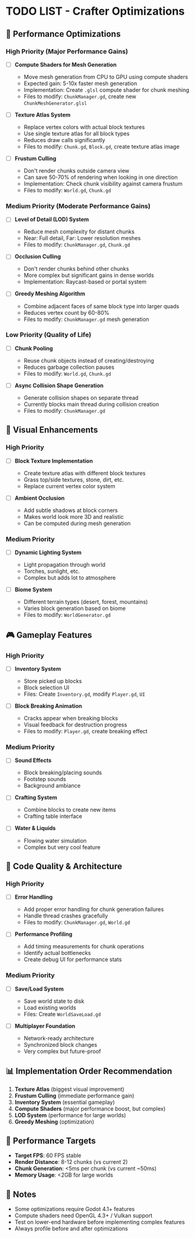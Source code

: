 # TODO LIST - Crafter Optimizations

## 🚀 Performance Optimizations

### High Priority (Major Performance Gains)

- [ ] **Compute Shaders for Mesh Generation**
  - Move mesh generation from CPU to GPU using compute shaders
  - Expected gain: 5-10x faster mesh generation
  - Implementation: Create `.glsl` compute shader for chunk meshing
  - Files to modify: `ChunkManager.gd`, create new `ChunkMeshGenerator.glsl`

- [ ] **Texture Atlas System**
  - Replace vertex colors with actual block textures
  - Use single texture atlas for all block types
  - Reduces draw calls significantly
  - Files to modify: `Chunk.gd`, `Block.gd`, create texture atlas image

- [ ] **Frustum Culling**
  - Don't render chunks outside camera view
  - Can save 50-70% of rendering when looking in one direction
  - Implementation: Check chunk visibility against camera frustum
  - Files to modify: `World.gd`, `Chunk.gd`

### Medium Priority (Moderate Performance Gains)

- [ ] **Level of Detail (LOD) System**
  - Reduce mesh complexity for distant chunks
  - Near: Full detail, Far: Lower resolution meshes
  - Files to modify: `ChunkManager.gd`, `Chunk.gd`

- [ ] **Occlusion Culling**
  - Don't render chunks behind other chunks
  - More complex but significant gains in dense worlds
  - Implementation: Raycast-based or portal system

- [ ] **Greedy Meshing Algorithm**
  - Combine adjacent faces of same block type into larger quads
  - Reduces vertex count by 60-80%
  - Files to modify: `ChunkManager.gd` mesh generation

### Low Priority (Quality of Life)

- [ ] **Chunk Pooling**
  - Reuse chunk objects instead of creating/destroying
  - Reduces garbage collection pauses
  - Files to modify: `World.gd`, `Chunk.gd`

- [ ] **Async Collision Shape Generation**
  - Generate collision shapes on separate thread
  - Currently blocks main thread during collision creation
  - Files to modify: `ChunkManager.gd`

## 🎨 Visual Enhancements

### High Priority

- [ ] **Block Texture Implementation**
  - Create texture atlas with different block textures
  - Grass top/side textures, stone, dirt, etc.
  - Replace current vertex color system

- [ ] **Ambient Occlusion**
  - Add subtle shadows at block corners
  - Makes world look more 3D and realistic
  - Can be computed during mesh generation

### Medium Priority

- [ ] **Dynamic Lighting System**
  - Light propagation through world
  - Torches, sunlight, etc.
  - Complex but adds lot to atmosphere

- [ ] **Biome System**
  - Different terrain types (desert, forest, mountains)
  - Varies block generation based on biome
  - Files to modify: `WorldGenerator.gd`

## 🎮 Gameplay Features

### High Priority

- [ ] **Inventory System**
  - Store picked up blocks
  - Block selection UI
  - Files: Create `Inventory.gd`, modify `Player.gd`, `UI`

- [ ] **Block Breaking Animation**
  - Cracks appear when breaking blocks
  - Visual feedback for destruction progress
  - Files to modify: `Player.gd`, create breaking effect

### Medium Priority

- [ ] **Sound Effects**
  - Block breaking/placing sounds
  - Footstep sounds
  - Background ambiance

- [ ] **Crafting System**
  - Combine blocks to create new items
  - Crafting table interface

- [ ] **Water & Liquids**
  - Flowing water simulation
  - Complex but very cool feature

## 🔧 Code Quality & Architecture

### High Priority

- [ ] **Error Handling**
  - Add proper error handling for chunk generation failures
  - Handle thread crashes gracefully
  - Files to modify: `ChunkManager.gd`, `World.gd`

- [ ] **Performance Profiling**
  - Add timing measurements for chunk operations
  - Identify actual bottlenecks
  - Create debug UI for performance stats

### Medium Priority

- [ ] **Save/Load System**
  - Save world state to disk
  - Load existing worlds
  - Files: Create `WorldSaveLoad.gd`

- [ ] **Multiplayer Foundation**
  - Network-ready architecture
  - Synchronized block changes
  - Very complex but future-proof

## 📊 Implementation Order Recommendation

1. **Texture Atlas** (biggest visual improvement)
2. **Frustum Culling** (immediate performance gain)
3. **Inventory System** (essential gameplay)
4. **Compute Shaders** (major performance boost, but complex)
5. **LOD System** (performance for large worlds)
6. **Greedy Meshing** (optimization)

## 🎯 Performance Targets

- **Target FPS**: 60 FPS stable
- **Render Distance**: 8-12 chunks (vs current 2)
- **Chunk Generation**: <5ms per chunk (vs current ~50ms)
- **Memory Usage**: <2GB for large worlds

## 📝 Notes

- Some optimizations require Godot 4.1+ features
- Compute shaders need OpenGL 4.3+ / Vulkan support
- Test on lower-end hardware before implementing complex features
- Always profile before and after optimizations
